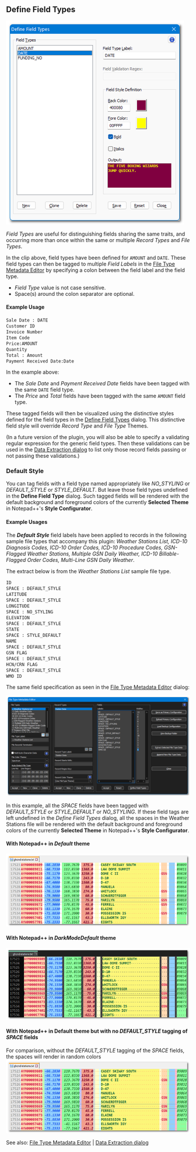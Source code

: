 ## Define Field Types

![Jump_to_Field_list](https://raw.githubusercontent.com/shriprem/FWDataViz/master/images/field_type_dialog.png)

_Field Types_ are useful for distinguishing fields sharing the same traits, and occurring more than once within the same or multiple _Record Types_ and _File Types_.

In the clip above, field types have been defined for `AMOUNT` and `DATE`. These field types can then be tagged to multiple _Field Labels_ in the [File Type Metadata Editor](https://github.com/shriprem/FWDataViz/blob/master/docs/file_type_config_dialog.md) by specifying a colon between the field label and the field type.
* _Field Type_ value is not case sensitive.
* Space(s) around the colon separator are optional.

#### Example Usage
```
Sale Date : DATE
Customer ID
Invoice Number
Item Code
Price:AMOUNT
Quantity
Total : Amount
Payment Received Date:Date
```

In the example above:
* The _Sale Date_ and _Payment Received Date_ fields have been tagged with the same `DATE` field type.
* The _Price_ and _Total_ fields have been tagged with the same `AMOUNT` field type.

These tagged fields will then be visualized using the distinctive styles defined for the field types in the [Define Field Types](https://github.com/shriprem/FWDataViz/blob/master/docs/field_type_dialog.md) dialog. This distinctive field style will override _Record Type_ and _File Type_ Themes.

(In a future version of the plugin, you will also be able to specify a validating regular expression for the generic field types. Then these validations can be used in the [Data Extraction dialog](https://github.com/shriprem/FWDataViz/blob/master/docs/data_extract_dialog.md) to list only those record fields passing or not passing these validations.)

### Default Style
You can tag fields with a field type named appropriately like _NO_STYLING_ or _DEFAULT_STYLE_ or _STYLE_DEFAULT_. But leave those field types undefined in the **Define Field Type** dialog. Such tagged fields will be rendered with the default background and foreground colors of the currently **Selected Theme** in Notepad++'s **Style Configurator**.

#### Example Usages
The **_Default Style_** field labels have been applied to records in the following sample file types that accompany this plugin: _Weather Stations List, ICD-10 Diagnosis Codes, ICD-10 Order Codes, ICD-10 Procedure Codes, GSN-Flagged Weather Stations, Multiple GSN Daily Weather, ICD-10 Billable-Flagged Order Codes, Multi-Line GSN Daily Weather_.

The extract below is from the _Weather Stations List_ sample file type.
```
ID
SPACE : DEFAULT_STYLE
LATITUDE
SPACE : DEFAULT_STYLE
LONGITUDE
SPACE : NO_STYLING
ELEVATION
SPACE : DEFAULT_STYLE
STATE
SPACE : STYLE_DEFAULT
NAME
SPACE : DEFAULT_STYLE
GSN FLAG
SPACE : DEFAULT_STYLE
HCN/CRN FLAG
SPACE : DEFAULT_STYLE
WMO ID
```

The same field specification as seen in the [File Type Metadata Editor](https://github.com/shriprem/FWDataViz/blob/master/docs/file_type_config_dialog.md) dialog:

![Default_Style_Field_Input](https://raw.githubusercontent.com/shriprem/FWDataViz/master/images/default_style_input.png)

In this example, all the _SPACE_ fields have been tagged with _DEFAULT_STYLE_ or  _STYLE_DEFAULT_ or _NO_STYLING_. If these field tags are left undefined in the _Define Field Types_ dialog, all the spaces in the Weather Stations file will be rendered with the default background and foreground colors of the currently **Selected Theme** in Notepad++'s **Style Configurator**.

#### With Notepad++ in _Default_ theme
![Default_Style_Field_Output](https://raw.githubusercontent.com/shriprem/FWDataViz/master/images/single_rec_weather_stations.png)

#### With Notepad++ in _DarkModeDefault_ theme
![Default_Style_Field_Output](https://raw.githubusercontent.com/shriprem/FWDataViz/master/images/single_rec_weather_stations_darkmode.png)

#### With Notepad++ in Default theme but with no _DEFAULT_STYLE_ tagging of _SPACE_ fields
For comparison, without the _DEFAULT_STYLE_ tagging of the _SPACE_ fields, the spaces will render in random colors
![Default_Style_Field_Output](https://raw.githubusercontent.com/shriprem/FWDataViz/master/images/single_rec_weather_stations_colored.png)

See also: [File Type Metadata Editor](https://github.com/shriprem/FWDataViz/blob/master/docs/file_type_config_dialog.md) | [Data Extraction dialog](https://github.com/shriprem/FWDataViz/blob/master/docs/data_extract_dialog.md)
